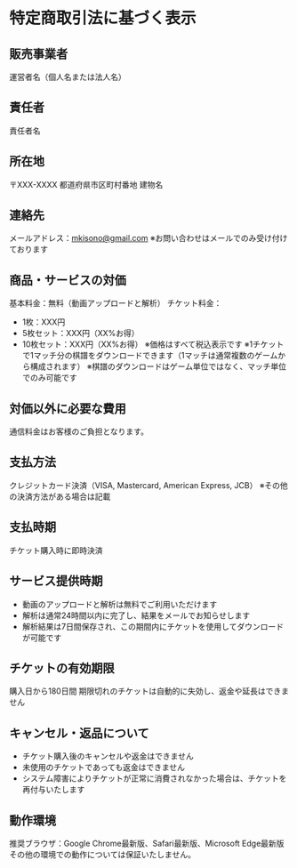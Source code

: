 # 特定商取引法に基づく表示

## 販売事業者
運営者名（個人名または法人名）

## 責任者
責任者名

## 所在地
〒XXX-XXXX
都道府県市区町村番地 建物名

## 連絡先
メールアドレス：mkisono@gmail.com
※お問い合わせはメールでのみ受け付けております

## 商品・サービスの対価
基本料金：無料（動画アップロードと解析）
チケット料金：
- 1枚：XXX円
- 5枚セット：XXX円（XX%お得）
- 10枚セット：XXX円（XX%お得）
※価格はすべて税込表示です
※1チケットで1マッチ分の棋譜をダウンロードできます（1マッチは通常複数のゲームから構成されます）
※棋譜のダウンロードはゲーム単位ではなく、マッチ単位でのみ可能です

## 対価以外に必要な費用
通信料金はお客様のご負担となります。

## 支払方法
クレジットカード決済（VISA, Mastercard, American Express, JCB）
※その他の決済方法がある場合は記載

## 支払時期
チケット購入時に即時決済

## サービス提供時期
- 動画のアップロードと解析は無料でご利用いただけます
- 解析は通常24時間以内に完了し、結果をメールでお知らせします
- 解析結果は7日間保存され、この期間内にチケットを使用してダウンロードが可能です

## チケットの有効期限
購入日から180日間
期限切れのチケットは自動的に失効し、返金や延長はできません

## キャンセル・返品について
- チケット購入後のキャンセルや返金はできません
- 未使用のチケットであっても返金はできません
- システム障害によりチケットが正常に消費されなかった場合は、チケットを再付与いたします

## 動作環境
推奨ブラウザ：Google Chrome最新版、Safari最新版、Microsoft Edge最新版
その他の環境での動作については保証いたしません。